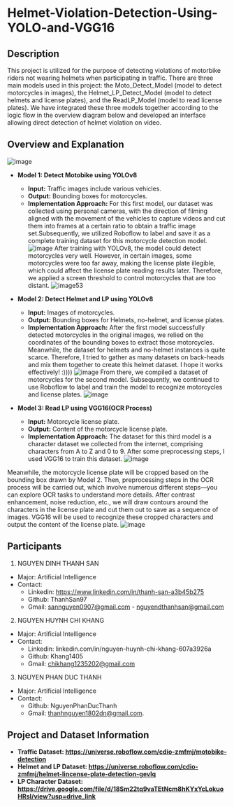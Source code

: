 # Helmet-Violation-Detection-Using-YOLO-and-VGG16

## Description
This project is utilized for the purpose of detecting violations of motorbike riders not wearing helmets when participating in traffic. There are three main models used in this project: the Moto_Detect_Model (model to detect motorcycles in images), the Helmet_LP_Detect_Model (model to detect helmets and license plates), and the ReadLP_Model (model to read license plates). We have integrated these three models together according to the logic flow in the overview diagram below and developed an interface allowing direct detection of helmet violation on video.

## Overview and Explanation
![image](https://github.com/ThanhSan97/Helmet-Violation-Detection-Using-YOLO-and-VGG16/assets/91296937/4a1369e5-a6da-4b0e-af8f-ee4ab724702b)

- **Model 1: Detect Motobike using YOLOv8**
  + **Input:** Traffic images include various vehicles.
  + **Output:** Bounding boxes for motorcycles.
  + **Implementation Approach:**
  For this first model, our dataset was collected using personal cameras, with the direction of filming aligned with the movement of the vehicles to capture videos and cut them into frames at a certain ratio to obtain a traffic image set.Subsequently, we utilized Roboflow to label and save it as a complete training dataset for this motorcycle detection model.
![image](https://github.com/ThanhSan97/Helmet-Violation-Detection-Using-YOLO-and-VGG16/assets/91296937/ea8421df-d1ee-4a6b-ac34-ffa496186c6b)
After training with YOLOv8, the model could detect motorcycles very well. However, in certain images, some motorcycles were too far away, making the license plate illegible, which could affect the license plate reading results later. Therefore, we applied a screen threshold to control motorcycles that are too distant.
![image53](https://github.com/ThanhSan97/Helmet-Violation-Detection-Using-YOLO-and-VGG16/assets/91296937/11b08a0e-f81f-45c2-864a-83d0b3dec157)

- **Model 2: Detect Helmet and LP using YOLOv8**
  + **Input:** Images of motorcycles.
  + **Output:** Bounding boxes for Helmets, no-helmet, and license plates.
  + **Implementation Approach:**
 After the first model successfully detected motorcycles in the original images, we relied on the coordinates of the bounding boxes to extract those motorcycles. Meanwhile, the dataset for helmets and no-helmet instances is quite scarce. Therefore, I tried to gather as many datasets on back-heads and mix them together to create this helmet dataset. I hope it works effectively! :))))
![image](https://github.com/ThanhSan97/Helmet-Violation-Detection-Using-YOLO-and-VGG16/assets/91296937/3fc2575e-dbe0-4c59-8950-26136d464a37)
From there, we compiled a dataset of motorcycles for the second model. Subsequently, we continued to use Roboflow to label and train the model to recognize motorcycles and license plates.
![image](https://github.com/ThanhSan97/Helmet-Violation-Detection-Using-YOLO-and-VGG16/assets/91296937/1c5e4609-2b12-4076-a44c-3307d33309eb)

- **Model 3: Read LP using VGG16(OCR Process)**
  + **Input:** Motorcycle license plate.
  + **Output:** Content of the motorcycle license plate.
  + **Implementation Approach:**
The dataset for this third model is a character dataset we collected from the internet, comprising characters from A to Z and 0 to 9. After some preprocessing steps, I used VGG16 to train this dataset.
![image](https://github.com/ThanhSan97/Helmet-Violation-Detection-Using-YOLO-and-VGG16/assets/91296937/91c45bf1-251b-4fe5-95f2-0c954f649596)

Meanwhile, the motorcycle license plate will be cropped based on the bounding box drawn by Model 2. Then, preprocessing steps in the OCR process will be carried out, which involve numerous different steps—you can explore OCR tasks to understand more details. After contrast enhancement, noise reduction, etc., we will draw contours around the characters in the license plate and cut them out to save as a sequence of images. VGG16 will be used to recognize these cropped characters and output the content of the license plate.
![image](https://github.com/ThanhSan97/Helmet-Violation-Detection-Using-YOLO-and-VGG16/assets/91296937/ecc37b89-0e91-483b-b92f-d176edfa105e)

## Participants
1. NGUYEN DINH THANH SAN
- Major: Artificial Intelligence
- Contact:
   + Linkedin: https://www.linkedin.com/in/thanh-san-a3b45b275
   + Github: ThanhSan97
   + Gmail: sannguyen0907@gmail.com - nguyendthanhsan@gmail.com
2. NGUYEN HUYNH CHI KHANG
- Major: Artificial Intelligence
- Contact:
   + Linkedin: linkedin.com/in/nguyen-huynh-chi-khang-607a3926a
   + Github: Khang1405
   + Gmail: chikhang1235202@gmail.com
3. NGUYEN PHAN DUC THANH
- Major: Artificial Intelligence
- Contact:
   + Github: NguyenPhanDucThanh
   + Gmail: thanhnguyen1802dn@gmail.com.

## Project and Dataset Information
- **Traffic Dataset: https://universe.roboflow.com/cdio-zmfmj/motobike-detection**
- **Helmet and LP Dataset: https://universe.roboflow.com/cdio-zmfmj/helmet-lincense-plate-detection-gevlq**
- **LP Character Dataset: https://drive.google.com/file/d/18Sm22tq9vaTEtNcm8hKYxYcLokuoHRsI/view?usp=drive_link**
